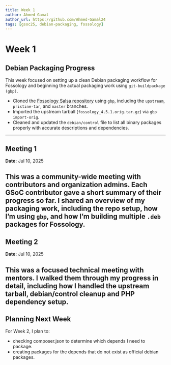```yaml
---
title: Week 1
author: Ahmed Gamal
author_url: https://github.com/Ahmed-Gamal24
tags: [gsoc25, debian-packaging, fossology]
---
```

<!--
SPDX-License-Identifier: CC-BY-SA-4.0

SPDX-FileCopyrightText: 2025 Ahmed Gamal <ahmed.gamal9541@gmail.com>
-->

# Week 1


## Debian Packaging Progress

This week focused on setting up a clean Debian packaging workflow for Fossology and beginning the actual packaging work using `git-buildpackage (gbp)`.

- Cloned the [Fossology Salsa repository](https://salsa.debian.org/fossology-team/fossology) using `gbp`, including the `upstream`, `pristine-tar`, and `master` branches.
- Imported the upstream tarball (`fossology_4.5.1.orig.tar.gz`) via `gbp import-orig`.
- Cleaned and updated the `debian/control` file to list all binary packages properly with accurate descriptions and dependencies.
---

## Meeting 1

**Date:** Jul 10, 2025

This was a community-wide meeting with contributors and organization admins. Each GSoC contributor gave a short summary of their progress so far. I shared an overview of my packaging work, including the repo setup, how I’m using `gbp`, and how I’m building multiple `.deb` packages for Fossology.
---

## Meeting 2

**Date:** Jul 10, 2025

This was a focused technical meeting with mentors. I walked them through my progress in detail, including how I handled the upstream tarball, debian/control cleanup and PHP dependency setup.
---

## Planning Next Week

For Week 2, I plan to:

- checking composer.json to determine which depends I need to package.
- creating packages for the depends that do not exist as official debian packages.

